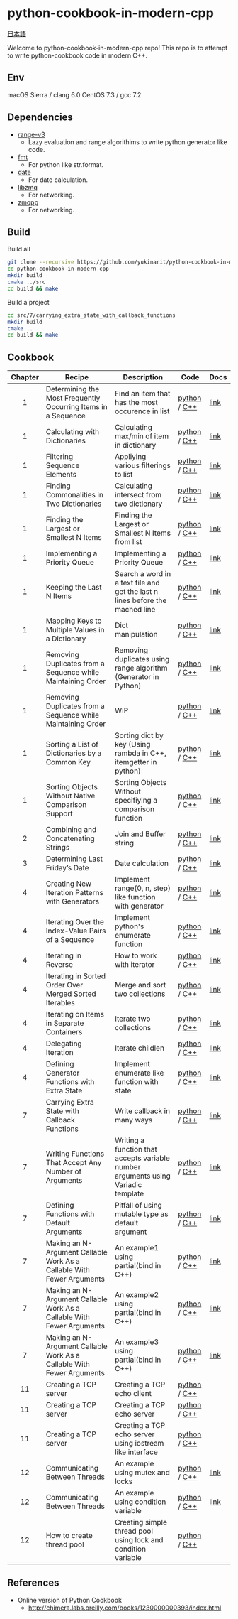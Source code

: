 python-cookbook-in-modern-cpp
=============================

[日本語](README_ja.md)

Welcome to python-cookbook-in-modern-cpp repo!
This repo is to attempt to write python-cookbook code in modern C++.

## Env

macOS Sierra / clang 6.0
CentOS 7.3 / gcc 7.2

## Dependencies

* [range-v3](https://github.com/ericniebler/range-v3)
  - Lazy evaluation and range algorithims to write python generator like code.
* [fmt](https://github.com/fmtlib/fmt)
  - For python like str.format.
* [date](https://github.com/HowardHinnant/date)
  - For date calculation.
* [libzmq](https://github.com/zeromq/libzmq)
  - For networking.
* [zmqpp](https://github.com/zeromq/zmqpp)
  - For networking.

## Build

Build all
```bash
git clone --recursive https://github.com/yukinarit/python-cookbook-in-modern-cpp.git
cd python-cookbook-in-modern-cpp
mkdir build
cmake ../src
cd build && make
```

Build a project
```bash
cd src/7/carrying_extra_state_with_callback_functions
mkdir build
cmake ..
cd build && make
```

## Cookbook

| Chapter | Recipe | Description | Code | Docs |
|:-------:|--------|-------------|------|-----|
| 1 | Determining the Most Frequently Occurring Items in a Sequence | Find an item that has the most occurence in list | [python](src/7/determine_the_top_n_items_occurring_in_a_list/example.py) / [C++](src/7/determine_the_top_n_items_occurring_in_a_list/example.cpp) | [link](http://chimera.labs.oreilly.com/books/1230000000393/ch07.html#_problem_116) |
| 1 | Calculating with Dictionaries | Calculating max/min of item in dictionary | [python](src/1/calculating_with_dictionaries/example.py) / [C++](src/1/calculating_with_dictionaries/example.cpp) | [link](http://chimera.labs.oreilly.com/books/1230000000393/ch01.html#dictcalc) |
| 1 | Filtering Sequence Elements | Appliying various filterings to list | [python](src/1/filtering_list_elements/example.py) / [C++](src/1/filtering_list_elements/example.cpp) | [link](http://chimera.labs.oreilly.com/books/1230000000393/ch01.html#_filtering_sequence_elements) |
| 1 | Finding Commonalities in Two Dictionaries | Calculating intersect from two dictionary | [python](src/1/finding_out_what_two_dictionaries_have_in_common/example.py) / [C++](src/1/finding_out_what_two_dictionaries_have_in_common/example.cpp) | [link](http://chimera.labs.oreilly.com/books/1230000000393/ch01.html#_finding_commonalities_in_two_dictionaries) |
| 1 | Finding the Largest or Smallest N Items | Finding the Largest or Smallest N Items from list | [python](src/1/finding_the_largest_or_smallest_n_items/example.py) / [C++](src/1/finding_the_largest_or_smallest_n_items/example.cpp) | [link](http://chimera.labs.oreilly.com/books/1230000000393/ch01.html#findingthelargestorsmallest) |
| 1 | Implementing a Priority Queue | Implementing a Priority Queue | [python](src/1/implementing_a_priority_queue/example.py) / [C++](src/1/implementing_a_priority_queue/example.cpp) | [link](http://chimera.labs.oreilly.com/books/1230000000393/ch01.html#priorityqueue) |
| 1 | Keeping the Last N Items | Search a word in a text file and get the last n lines before the mached line | [python](src/1/keeping_the_last_n_items/example.py) / [C++](src/1/keeping_the_last_n_items/example.cpp) | [link](http://chimera.labs.oreilly.com/books/1230000000393/ch01.html#_keeping_the_last_n_items) |
| 1 | Mapping Keys to Multiple Values in a Dictionary | Dict manipulation | [python](src/1/mapping_names_to_sequence_elements/example1.py) / [C++](src/1/mapping_names_to_sequence_elements/example.cpp) | [link](http://chimera.labs.oreilly.com/books/1230000000393/ch01.html#multidict) |
| 1 | Removing Duplicates from a Sequence while Maintaining Order | Removing duplicates using range algorithm (Generator in Python) | [python](src/1/removing_duplicates_from_a_sequence_while_maintaining_order/example.py) / [C++](src/1/removing_duplicates_from_a_sequence_while_maintaining_order/example.cpp) | [link](http://chimera.labs.oreilly.com/books/1230000000393/ch01.html#_removing_duplicates_from_a_sequence_while_maintaining_order) |
| 1 | Removing Duplicates from a Sequence while Maintaining Order | WIP | [python](src/1/removing_duplicates_from_a_sequence_while_maintaining_order/example2.py) / [C++]() | [link](http://chimera.labs.oreilly.com/books/1230000000393/ch01.html#_removing_duplicates_from_a_sequence_while_maintaining_order) |
| 1 | Sorting a List of Dictionaries by a Common Key | Sorting dict by key (Using rambda in C++, itemgetter in python) | [python](src/1/sort_a_list_of_dictionaries_by_a_common_key/example.py) / [C++](src/1/sort_a_list_of_dictionaries_by_a_common_key/example.cpp) | [link](http://chimera.labs.oreilly.com/books/1230000000393/ch01.html#itemgetter) |
| 1 | Sorting Objects Without Native Comparison Support | Sorting Objects Without specifiying a comparison function | [python](src/1/sort_objects_without_native_comparison_support/example.py) / [C++](src/1/sort_objects_without_native_comparison_support/example.cpp) | [link](http://chimera.labs.oreilly.com/books/1230000000393/ch01.html#_sorting_objects_without_native_comparison_support) |
| 2 | Combining and Concatenating Strings | Join and Buffer string | [python](src/2/combining_and_concatenating_strings/example.py) / [C++](src/2/combining_and_concatenating_strings/example.cpp) | [link](http://chimera.labs.oreilly.com/books/1230000000393/ch02.html#_solution_34) |
| 3 | Determining Last Friday’s Date | Date calculation | [python](src/3/determining_last_fridays_date/example.py) / [C++](src/3/determining_last_fridays_date/example.cpp) | [link](http://chimera.labs.oreilly.com/books/1230000000393/ch03.html#_problem_53) |
| 4 | Creating New Iteration Patterns with Generators | Implement range(0, n, step) like function with generator | [python](src/4/creating_new_iteration_patterns_with_generators/example.py) / [C++](src/4/creating_new_iteration_patterns_with_generators/example.cpp) | [link](http://chimera.labs.oreilly.com/books/1230000000393/ch04.html#generators) |
| 4 | Iterating Over the Index-Value Pairs of a Sequence | Implement python's enumerate function | [python](src/4/iterate_over_the_index-value_pairs_of_a_list/example.py) / [C++](src/4/iterate_over_the_index-value_pairs_of_a_list/example.cpp) | [link](http://chimera.labs.oreilly.com/books/1230000000393/ch04.html#_iterating_over_the_index_value_pairs_of_a_sequence) |
| 4 | Iterating in Reverse | How to work with iterator | [python](src/4/iterating_in_reverse/example.py) / [C++](src/4/iterating_in_reverse/example.cpp) | [link](http://chimera.labs.oreilly.com/books/1230000000393/ch04.html#_discussion_60) |
| 4 | Iterating in Sorted Order Over Merged Sorted Iterables | Merge and sort two collections | [python](src/4/iterating_in_sorted_order_over_merged_sorted_iterables/example.py) / [C++](src/4/iterating_in_sorted_order_over_merged_sorted_iterables/example.cpp) | [link](http://chimera.labs.oreilly.com/books/1230000000393/ch04.html#_iterating_in_sorted_order_over_merged_sorted_iterables) |
| 4 | Iterating on Items in Separate Containers | Iterate two collections | [python](src/4/iterating_on_items_in_separate_containers/example.py) / [C++](src/4/iterating_on_items_in_separate_containers/example.cpp) | [link](http://chimera.labs.oreilly.com/books/1230000000393/ch04.html#_iterating_on_items_in_separate_containers) |
| 4 | Delegating Iteration | Iterate childlen | [python](src/4/creating_new_iteration_patterns_with_generators/example.py) / [C++](src/4/creating_new_iteration_patterns_with_generators/example.cpp) | [link](http://chimera.labs.oreilly.com/books/1230000000393/ch04.html#delegate_iteration) |
| 4 | Defining Generator Functions with Extra State | Implement enumerate like function with state | [python](src/4/generators_with_state/example.py) / [C++](src/4/generators_with_state/example.cpp) | [link](http://chimera.labs.oreilly.com/books/1230000000393/ch04.html#_defining_generator_functions_with_extra_state) |
| 7 | Carrying Extra State with Callback Functions | Write callback in many ways | [python](src/7/carrying_extra_state_with_callback_functions/example.py) / [C++](src/7/carrying_extra_state_with_callback_functions/example.cpp) | [link](http://chimera.labs.oreilly.com/books/1230000000393/ch07.html#_problem_116) |
| 7 | Writing Functions That Accept Any Number of Arguments | Writing a function that accepts variable number arguments using Variadic template | [python](src/7/functions_that_accept_any_number_of_arguments/example.py) / [C++](src/7/functions_that_accept_any_number_of_arguments/example.cpp) | [link](http://chimera.labs.oreilly.com/books/1230000000393/ch07.html#_writing_functions_that_accept_any_number_of_arguments) |
| 7 | Defining Functions with Default Arguments | Pitfall of using mutable type as default argument | [python](src/7/functions_with_default_arguments/example.py) / [C++](src/7/functions_with_default_arguments/example.cpp) | [link](http://chimera.labs.oreilly.com/books/1230000000393/ch07.html#_problem_111) |
| 7 | Making an N-Argument Callable Work As a Callable With Fewer Arguments | An example1 using partial(bind in C++) | [python](src/7/making_an_n-argument_callable_work_as_a_callable_with_fewer_arguments/example1.py) / [C++](src/7/making_an_n-argument_callable_work_as_a_callable_with_fewer_arguments/example1.cpp) | [link](http://chimera.labs.oreilly.com/books/1230000000393/ch07.html#partial) |
| 7 | Making an N-Argument Callable Work As a Callable With Fewer Arguments | An example2 using partial(bind in C++) | [python](src/7/making_an_n-argument_callable_work_as_a_callable_with_fewer_arguments/example2.py) / [C++](src/7/making_an_n-argument_callable_work_as_a_callable_with_fewer_arguments/example2.cpp) | [link](http://chimera.labs.oreilly.com/books/1230000000393/ch07.html#partial) |
| 7 | Making an N-Argument Callable Work As a Callable With Fewer Arguments | An example3 using partial(bind in C++) | [python](src/7/making_an_n-argument_callable_work_as_a_callable_with_fewer_arguments/example3.py) / [C++](src/7/making_an_n-argument_callable_work_as_a_callable_with_fewer_arguments/example3.cpp) | [link](http://chimera.labs.oreilly.com/books/1230000000393/ch07.html#partial) |
| 11 | Creating a TCP server | Creating a TCP echo client | [python](src/11/creating_a_tcp_server/echoclient.py) / [C++](src/12/creating_a_tcp_server/echoclient.cpp) |  |
| 11 | Creating a TCP server | Creating a TCP echo server | [python](src/11/creating_a_tcp_server/echoserv.py) / [C++](src/12/creating_a_tcp_server/echoserv.cpp) |  |
| 11 | Creating a TCP server | Creating a TCP echo server using iostream like interface | [python](src/11/creating_a_tcp_server/echoserv2.py) / [C++](src/12/creating_a_tcp_server/echoserv2.cpp) |  |
| 12 | Communicating Between Threads | An example using mutex and locks | [python](src/12/how_to_communicate_between_threads/example1.py) / [C++](src/12/how_to_communicate_between_threads/example1.cpp) | [link](http://chimera.labs.oreilly.com/books/1230000000393/ch12.html#thread_communication) |
| 12 | Communicating Between Threads | An example using condition variable | [python](src/12/how_to_communicate_between_threads/example2.py) / [C++](src/12/how_to_communicate_between_threads/example2.cpp) | [link](http://chimera.labs.oreilly.com/books/1230000000393/ch12.html#thread_communication) |
| 12 | How to create thread pool | Creating simple thread pool using lock and condition variable | [python](src/12/how_to_create_a_thread_pool/example1.py) / [C++](src/12/how_to_create_a_thread_pool/example1.cpp) |  |

## References

* Online version of Python Cookbook
  - http://chimera.labs.oreilly.com/books/1230000000393/index.html
